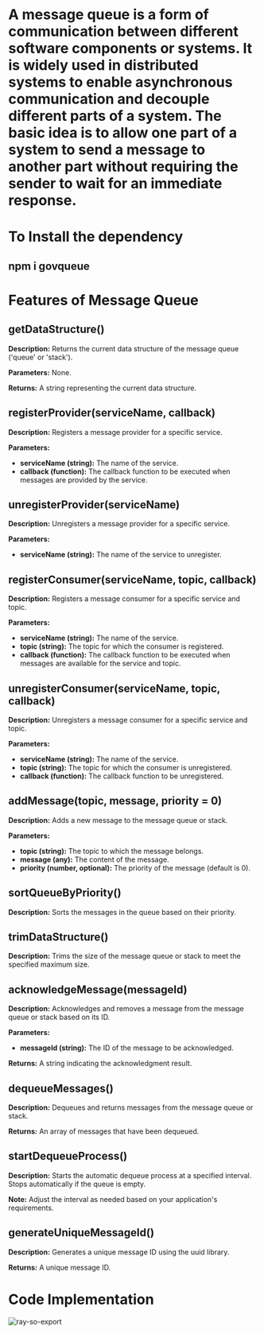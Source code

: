 <h1>A message queue is a form of communication between different software components or systems. It is widely used in distributed systems to enable asynchronous communication and decouple different parts of a system. The basic idea is to allow one part of a system to send a message to another part without requiring the sender to wait for an immediate response.</h1>

<h1>To Install the dependency</h1>
<h2>npm i govqueue</h2>

<h1>Features of Message Queue</h1>

<h2>getDataStructure()</h2>
<p><strong>Description:</strong> Returns the current data structure of the message queue ('queue' or 'stack').</p>
<p><strong>Parameters:</strong> None.</p>
<p><strong>Returns:</strong> A string representing the current data structure.</p>

<h2>registerProvider(serviceName, callback)</h2>
<p><strong>Description:</strong> Registers a message provider for a specific service.</p>
<p><strong>Parameters:</strong></p>
<ul>
  <li><strong>serviceName (string):</strong> The name of the service.</li>
  <li><strong>callback (function):</strong> The callback function to be executed when messages are provided by the service.</li>
</ul>

<h2>unregisterProvider(serviceName)</h2>
<p><strong>Description:</strong> Unregisters a message provider for a specific service.</p>
<p><strong>Parameters:</strong></p>
<ul>
  <li><strong>serviceName (string):</strong> The name of the service to unregister.</li>
</ul>

<h2>registerConsumer(serviceName, topic, callback)</h2>
<p><strong>Description:</strong> Registers a message consumer for a specific service and topic.</p>
<p><strong>Parameters:</strong></p>
<ul>
  <li><strong>serviceName (string):</strong> The name of the service.</li>
  <li><strong>topic (string):</strong> The topic for which the consumer is registered.</li>
  <li><strong>callback (function):</strong> The callback function to be executed when messages are available for the service and topic.</li>
</ul>

<h2>unregisterConsumer(serviceName, topic, callback)</h2>
<p><strong>Description:</strong> Unregisters a message consumer for a specific service and topic.</p>
<p><strong>Parameters:</strong></p>
<ul>
  <li><strong>serviceName (string):</strong> The name of the service.</li>
  <li><strong>topic (string):</strong> The topic for which the consumer is unregistered.</li>
  <li><strong>callback (function):</strong> The callback function to be unregistered.</li>
</ul>

<h2>addMessage(topic, message, priority = 0)</h2>
<p><strong>Description:</strong> Adds a new message to the message queue or stack.</p>
<p><strong>Parameters:</strong></p>
<ul>
  <li><strong>topic (string):</strong> The topic to which the message belongs.</li>
  <li><strong>message (any):</strong> The content of the message.</li>
  <li><strong>priority (number, optional):</strong> The priority of the message (default is 0).</li>
</ul>

<h2>sortQueueByPriority()</h2>
<p><strong>Description:</strong> Sorts the messages in the queue based on their priority.</p>

<h2>trimDataStructure()</h2>
<p><strong>Description:</strong> Trims the size of the message queue or stack to meet the specified maximum size.</p>

<h2>acknowledgeMessage(messageId)</h2>
<p><strong>Description:</strong> Acknowledges and removes a message from the message queue or stack based on its ID.</p>
<p><strong>Parameters:</strong></p>
<ul>
  <li><strong>messageId (string):</strong> The ID of the message to be acknowledged.</li>
</ul>
<p><strong>Returns:</strong> A string indicating the acknowledgment result.</p>

<h2>dequeueMessages()</h2>
<p><strong>Description:</strong> Dequeues and returns messages from the message queue or stack.</p>
<p><strong>Returns:</strong> An array of messages that have been dequeued.</p>

<h2>startDequeueProcess()</h2>
<p><strong>Description:</strong> Starts the automatic dequeue process at a specified interval. Stops automatically if the queue is empty.</p>
<p><strong>Note:</strong> Adjust the interval as needed based on your application's requirements.</p>

<h2>generateUniqueMessageId()</h2>
<p><strong>Description:</strong> Generates a unique message ID using the uuid library.</p>
<p><strong>Returns:</strong> A unique message ID.</p>









<h1>Code Implementation </h1>

![ray-so-export](https://github.com/Govind-Upadhyay-12/Message_Queue_npm_package/assets/119063599/b8c4064d-4872-4790-90ac-6ecb68a19ca9)

